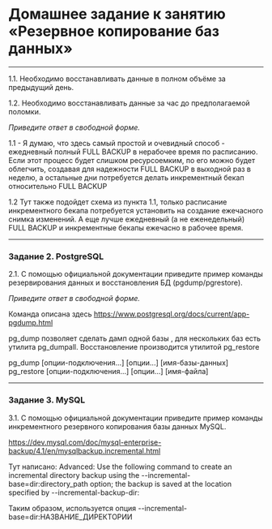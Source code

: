 
# Домашнее задание к занятию «Резервное копирование баз данных»

---

1.1. Необходимо восстанавливать данные в полном объёме за предыдущий день.

1.2. Необходимо восстанавливать данные за час до предполагаемой поломки.



*Приведите ответ в свободной форме.*

1.1 - Я думаю, что здесь самый простой и очевидный способ - ежедневный полный FULL BACKUP в нерабочее время по расписанию. Если этот процесс будет слишком ресурсоемким, по его можно будет облегчить, создавая для надежности FULL BACKUP в выходной раз в неделю, а остальные дни потребуется делать инкрементный бекап относительно FULL BACKUP

1.2 Тут также подойдет схема из пункта 1.1, только расписание инкрементного бекапа потребуется установить на создание ежечасного снимка изменений. А еще лучше ежедневный (а не еженедельный) FULL BACKUP и инкрементные бекапы ежечасно в рабочее время.

---

### Задание 2. PostgreSQL

2.1. С помощью официальной документации приведите пример команды резервирования данных и восстановления БД (pgdump/pgrestore).



*Приведите ответ в свободной форме.*


Команда описана здесь https://www.postgresql.org/docs/current/app-pgdump.html

pg_dump позволяет сделать дамп одной базы , для нескольких баз есть утилита pg_dumpall. 
Восстановление производится утилитой pg_restore

pg_dump [опции-подключения...] [опции...] [имя-базы-данных]
pg_restore [опции-подключения...] [опции...] [имя-файла]



---

### Задание 3. MySQL

3.1. С помощью официальной документации приведите пример команды инкрементного резервного копирования базы данных MySQL. 

https://dev.mysql.com/doc/mysql-enterprise-backup/4.1/en/mysqlbackup.incremental.html

Тут написано:
Advanced: Use the following command to create an incremental directory backup using the --incremental-base=dir:directory_path option; the backup is saved at the location specified by --incremental-backup-dir:

Таким образом, используется опция  --incremental-base=dir:НАЗВАНИЕ_ДИРЕКТОРИИ


